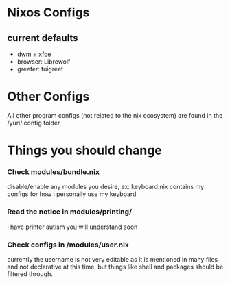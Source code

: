 # Nixos Configs
## current defaults
- dwm + xfce
- browser: Librewolf
- greeter: tuigreet
# Other Configs
  All other program configs (not related to the nix ecosystem) are found in the /yuri/.config folder 
# Things you should change
### Check modules/bundle.nix
disable/enable any modules you desire, ex: keyboard.nix contains my configs for how i personally use my keyboard
### Read the notice in modules/printing/
i have printer autism you will understand soon
### Check configs in /modules/user.nix
currently the username is not very editable as it is mentioned in many files and not declarative at this time, but things like shell and packages should be filtered through.
